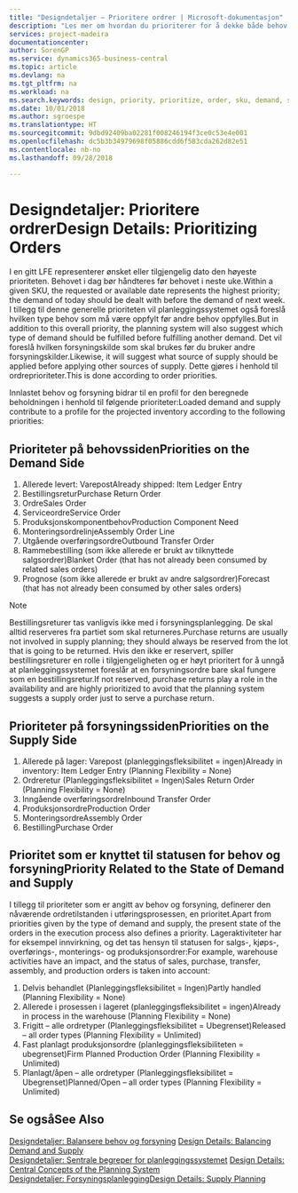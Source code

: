 ```yaml
---
title: "Designdetaljer – Prioritere ordrer | Microsoft-dokumentasjon"
description: "Les mer om hvordan du prioriterer for å dekke både behov og forsyningskrav."
services: project-madeira
documentationcenter: 
author: SorenGP
ms.service: dynamics365-business-central
ms.topic: article
ms.devlang: na
ms.tgt_pltfrm: na
ms.workload: na
ms.search.keywords: design, priority, prioritize, order, sku, demand, supply
ms.date: 10/01/2018
ms.author: sgroespe
ms.translationtype: HT
ms.sourcegitcommit: 9dbd92409ba02281f008246194f3ce0c53e4e001
ms.openlocfilehash: dc5b3b34979698f05886cdd6f583cda262d82e51
ms.contentlocale: nb-no
ms.lasthandoff: 09/28/2018

---
```

# <a name="design-details-prioritizing-orders"></a><span data-ttu-id="e854a-103">Designdetaljer: Prioritere ordrer</span><span class="sxs-lookup"><span data-stu-id="e854a-103">Design Details: Prioritizing Orders</span></span>
<span data-ttu-id="e854a-104">I en gitt LFE representerer ønsket eller tilgjengelig dato den høyeste prioriteten. Behovet i dag bør håndteres før behovet i neste uke.</span><span class="sxs-lookup"><span data-stu-id="e854a-104">Within a given SKU, the requested or available date represents the highest priority; the demand of today should be dealt with before the demand of next week.</span></span> <span data-ttu-id="e854a-105">I tillegg til denne generelle prioriteten vil planleggingssystemet også foreslå hvilken type behov som må være oppfylt før andre behov oppfylles.</span><span class="sxs-lookup"><span data-stu-id="e854a-105">But in addition to this overall priority, the planning system will also suggest which type of demand should be fulfilled before fulfilling another demand.</span></span> <span data-ttu-id="e854a-106">Det vil foreslå hvilken forsyningskilde som skal brukes før du bruker andre forsyningskilder.</span><span class="sxs-lookup"><span data-stu-id="e854a-106">Likewise, it will suggest what source of supply should be applied before applying other sources of supply.</span></span> <span data-ttu-id="e854a-107">Dette gjøres i henhold til ordreprioriteter.</span><span class="sxs-lookup"><span data-stu-id="e854a-107">This is done according to order priorities.</span></span>  
  
<span data-ttu-id="e854a-108">Innlastet behov og forsyning bidrar til en profil for den beregnede beholdningen i henhold til følgende prioriteter:</span><span class="sxs-lookup"><span data-stu-id="e854a-108">Loaded demand and supply contribute to a profile for the projected inventory according to the following priorities:</span></span>  
  
## <a name="priorities-on-the-demand-side"></a><span data-ttu-id="e854a-109">Prioriteter på behovssiden</span><span class="sxs-lookup"><span data-stu-id="e854a-109">Priorities on the Demand Side</span></span>  
1. <span data-ttu-id="e854a-110">Allerede levert: Varepost</span><span class="sxs-lookup"><span data-stu-id="e854a-110">Already shipped: Item Ledger Entry</span></span>  
2. <span data-ttu-id="e854a-111">Bestillingsretur</span><span class="sxs-lookup"><span data-stu-id="e854a-111">Purchase Return Order</span></span>  
3. <span data-ttu-id="e854a-112">Ordre</span><span class="sxs-lookup"><span data-stu-id="e854a-112">Sales Order</span></span>  
4. <span data-ttu-id="e854a-113">Serviceordre</span><span class="sxs-lookup"><span data-stu-id="e854a-113">Service Order</span></span>  
5. <span data-ttu-id="e854a-114">Produksjonskomponentbehov</span><span class="sxs-lookup"><span data-stu-id="e854a-114">Production Component Need</span></span>  
6. <span data-ttu-id="e854a-115">Monteringsordrelinje</span><span class="sxs-lookup"><span data-stu-id="e854a-115">Assembly Order Line</span></span>  
7. <span data-ttu-id="e854a-116">Utgående overføringsordre</span><span class="sxs-lookup"><span data-stu-id="e854a-116">Outbound Transfer Order</span></span>  
8. <span data-ttu-id="e854a-117">Rammebestilling (som ikke allerede er brukt av tilknyttede salgsordrer)</span><span class="sxs-lookup"><span data-stu-id="e854a-117">Blanket Order (that has not already been consumed by related sales orders)</span></span>  
9. <span data-ttu-id="e854a-118">Prognose (som ikke allerede er brukt av andre salgsordrer)</span><span class="sxs-lookup"><span data-stu-id="e854a-118">Forecast (that has not already been consumed by other sales orders)</span></span>  
  
> [!NOTE]  
>  <span data-ttu-id="e854a-119">Bestillingsreturer tas vanligvis ikke med i forsyningsplanlegging. De skal alltid reserveres fra partiet som skal returneres.</span><span class="sxs-lookup"><span data-stu-id="e854a-119">Purchase returns are usually not involved in supply planning; they should always be reserved from the lot that is going to be returned.</span></span> <span data-ttu-id="e854a-120">Hvis den ikke er reservert, spiller bestillingsreturer en rolle i tilgjengeligheten og er høyt prioritert for å unngå at planleggingssystemet foreslår at en forsyningsordre bare skal fungere som en bestillingsretur.</span><span class="sxs-lookup"><span data-stu-id="e854a-120">If not reserved, purchase returns play a role in the availability and are highly prioritized to avoid that the planning system suggests a supply order just to serve a purchase return.</span></span>  
  
## <a name="priorities-on-the-supply-side"></a><span data-ttu-id="e854a-121">Prioriteter på forsyningssiden</span><span class="sxs-lookup"><span data-stu-id="e854a-121">Priorities on the Supply Side</span></span>  
1. <span data-ttu-id="e854a-122">Allerede på lager: Varepost (planleggingsfleksibilitet = ingen)</span><span class="sxs-lookup"><span data-stu-id="e854a-122">Already in inventory: Item Ledger Entry (Planning Flexibility = None)</span></span>  
2. <span data-ttu-id="e854a-123">Ordreretur (Planleggingsfleksibilitet = Ingen)</span><span class="sxs-lookup"><span data-stu-id="e854a-123">Sales Return Order (Planning Flexibility = None)</span></span>  
3. <span data-ttu-id="e854a-124">Inngående overføringsordre</span><span class="sxs-lookup"><span data-stu-id="e854a-124">Inbound Transfer Order</span></span>  
4. <span data-ttu-id="e854a-125">Produksjonsordre</span><span class="sxs-lookup"><span data-stu-id="e854a-125">Production Order</span></span>  
5. <span data-ttu-id="e854a-126">Monteringsordre</span><span class="sxs-lookup"><span data-stu-id="e854a-126">Assembly Order</span></span>  
6. <span data-ttu-id="e854a-127">Bestilling</span><span class="sxs-lookup"><span data-stu-id="e854a-127">Purchase Order</span></span>  
  
## <a name="priority-related-to-the-state-of-demand-and-supply"></a><span data-ttu-id="e854a-128">Prioritet som er knyttet til statusen for behov og forsyning</span><span class="sxs-lookup"><span data-stu-id="e854a-128">Priority Related to the State of Demand and Supply</span></span>  
<span data-ttu-id="e854a-129">I tillegg til prioriteter som er angitt av behov og forsyning, definerer den nåværende ordretilstanden i utføringsprosessen, en prioritet.</span><span class="sxs-lookup"><span data-stu-id="e854a-129">Apart from priorities given by the type of demand and supply, the present state of the orders in the execution process also defines a priority.</span></span> <span data-ttu-id="e854a-130">Lageraktiviteter har for eksempel innvirkning, og det tas hensyn til statusen for salgs-, kjøps-, overførings-, monterings- og produksjonsordrer:</span><span class="sxs-lookup"><span data-stu-id="e854a-130">For example, warehouse activities have an impact, and the status of sales, purchase, transfer, assembly, and production orders is taken into account:</span></span>  
  
1. <span data-ttu-id="e854a-131">Delvis behandlet (Planleggingsfleksibilitet = Ingen)</span><span class="sxs-lookup"><span data-stu-id="e854a-131">Partly handled (Planning Flexibility = None)</span></span>  
2. <span data-ttu-id="e854a-132">Allerede i prosessen i lageret (planleggingsfleksibilitet = ingen)</span><span class="sxs-lookup"><span data-stu-id="e854a-132">Already in process in the warehouse (Planning Flexibility = None)</span></span>  
3. <span data-ttu-id="e854a-133">Frigitt – alle ordretyper (Planleggingsfleksibilitet = Ubegrenset)</span><span class="sxs-lookup"><span data-stu-id="e854a-133">Released – all order types (Planning Flexibility = Unlimited)</span></span>  
4. <span data-ttu-id="e854a-134">Fast planlagt produksjonsordre (planleggingsfleksibiliteten = ubegrenset)</span><span class="sxs-lookup"><span data-stu-id="e854a-134">Firm Planned Production Order (Planning Flexibility = Unlimited)</span></span>  
5. <span data-ttu-id="e854a-135">Planlagt/åpen – alle ordretyper (Planleggingsfleksibilitet = Ubegrenset)</span><span class="sxs-lookup"><span data-stu-id="e854a-135">Planned/Open – all order types (Planning Flexibility = Unlimited)</span></span>  
  
## <a name="see-also"></a><span data-ttu-id="e854a-136">Se også</span><span class="sxs-lookup"><span data-stu-id="e854a-136">See Also</span></span>  
<span data-ttu-id="e854a-137">[Designdetaljer: Balansere behov og forsyning](design-details-balancing-demand-and-supply.md) </span><span class="sxs-lookup"><span data-stu-id="e854a-137">[Design Details: Balancing Demand and Supply](design-details-balancing-demand-and-supply.md) </span></span>  
<span data-ttu-id="e854a-138">[Designdetaljer: Sentrale begreper for planleggingssystemet](design-details-central-concepts-of-the-planning-system.md) </span><span class="sxs-lookup"><span data-stu-id="e854a-138">[Design Details: Central Concepts of the Planning System](design-details-central-concepts-of-the-planning-system.md) </span></span>  
[<span data-ttu-id="e854a-139">Designdetaljer: Forsyningsplanlegging</span><span class="sxs-lookup"><span data-stu-id="e854a-139">Design Details: Supply Planning</span></span>](design-details-supply-planning.md)
